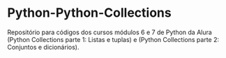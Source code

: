 # Python-Python-Collections
Repositório para códigos dos cursos módulos 6 e 7 de Python da Alura (Python Collections parte 1: Listas e tuplas) e (Python Collections parte 2: Conjuntos e dicionários).
